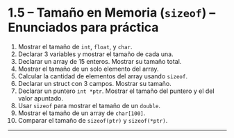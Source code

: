 
# 1.5 – Tamaño en Memoria (`sizeof`) – Enunciados para práctica

1. Mostrar el tamaño de `int`, `float`, y `char`.
2. Declarar 3 variables y mostrar el tamaño de cada una.
3. Declarar un array de 15 enteros. Mostrar su tamaño total.
4. Mostrar el tamaño de un solo elemento del array.
5. Calcular la cantidad de elementos del array usando `sizeof`.
6. Declarar un struct con 3 campos. Mostrar su tamaño.
7. Declarar un puntero `int *ptr`. Mostrar el tamaño del puntero y el del valor apuntado.
8. Usar `sizeof` para mostrar el tamaño de un `double`.
9. Mostrar el tamaño de un array de `char[100]`.
10. Comparar el tamaño de `sizeof(ptr)` y `sizeof(*ptr)`.

---
